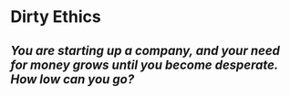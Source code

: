 # Dirty Ethics
## *You are starting up a company, and your need for money grows until you become desperate. How low can you go?*
